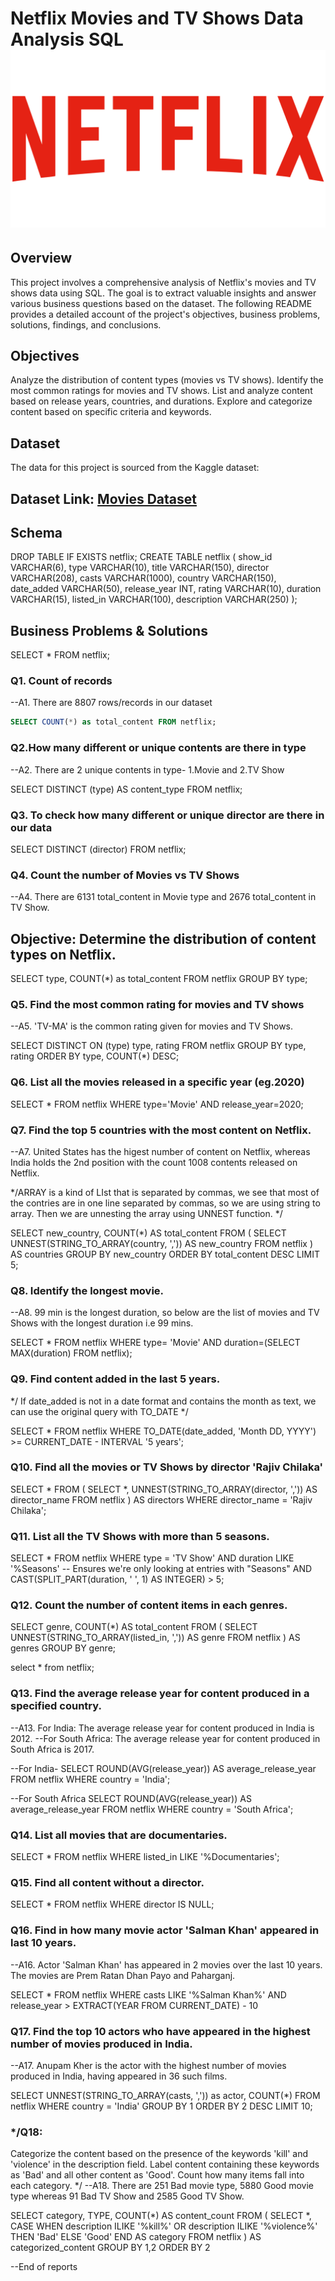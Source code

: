 # Netflix Movies and TV Shows Data Analysis SQL![Netflix Logo](https://github.com/seemaacharya/netflix_sql_project/blob/main/netflix_PNG25.png)
## Overview
This project involves a comprehensive analysis of Netflix's movies and TV shows data using SQL. The goal is to extract valuable insights and answer various business questions based on the dataset. The following README provides a detailed account of the project's objectives, business problems, solutions, findings, and conclusions.

## Objectives
Analyze the distribution of content types (movies vs TV shows).
Identify the most common ratings for movies and TV shows.
List and analyze content based on release years, countries, and durations.
Explore and categorize content based on specific criteria and keywords.

## Dataset
The data for this project is sourced from the Kaggle dataset:

## Dataset Link: [Movies Dataset](https://www.kaggle.com/datasets/shivamb/netflix-shows?resource=download)

## Schema
DROP TABLE IF EXISTS netflix;
CREATE TABLE netflix
(
	show_id VARCHAR(6),
	type VARCHAR(10),
	title VARCHAR(150),
	director VARCHAR(208),
	casts VARCHAR(1000),
	country VARCHAR(150),
	date_added VARCHAR(50),
	release_year INT,
	rating VARCHAR(10),
	duration VARCHAR(15),
	listed_in VARCHAR(100),
	description VARCHAR(250)
);

## Business Problems & Solutions
SELECT * FROM netflix;



### Q1. Count of records
--A1. There are 8807 rows/records in our dataset

```sql
SELECT COUNT(*) as total_content FROM netflix;
```



### Q2.How many different or unique contents are there in type
--A2. There are 2 unique contents in type- 1.Movie and 2.TV Show


SELECT DISTINCT (type) AS content_type
FROM netflix;


### Q3. To check how many different or unique director are there in our data

SELECT DISTINCT (director) FROM netflix;


### Q4. Count the number of Movies vs TV Shows
--A4. There are 6131 total_content in Movie type and 2676 total_content in TV Show.

## Objective: Determine the distribution of content types on Netflix.



SELECT type,
COUNT(*) as total_content 
FROM netflix
GROUP BY type; 

### Q5. Find the most common rating for movies and TV shows
--A5. 'TV-MA' is the common rating given for movies and TV Shows.


SELECT DISTINCT ON (type) type, rating
FROM netflix
GROUP BY type, rating
ORDER BY type, COUNT(*) DESC;



### Q6. List all the movies released in a specific year (eg.2020)

SELECT * FROM netflix
WHERE 
	type='Movie'
	AND 
	release_year=2020;


### Q7. Find the top 5 countries with the most content on Netflix.
--A7. United States has the higest number of content on Netflix, whereas India holds the 2nd position with the count 1008 contents released on Netflix.
 
 */ARRAY is a kind of LIst that is separated by commas, we see that most of the contries are in
one line separated by commas, so we are using string to array. Then we are unnesting the array using UNNEST function.
*/


SELECT new_country, COUNT(*) AS total_content
FROM (
    SELECT UNNEST(STRING_TO_ARRAY(country, ',')) AS new_country
    FROM netflix
) AS countries
GROUP BY new_country
ORDER BY total_content DESC
LIMIT 5;




### Q8. Identify the longest movie.
--A8. 99 min is the longest duration, so below are the list of movies and TV Shows with the longest duration i.e 99 mins.

SELECT * FROM netflix 
WHERE 
	type= 'Movie'
	AND
	duration=(SELECT MAX(duration) FROM netflix);

 

	
### Q9. Find content added in the last 5 years.
*/
If date_added is not in a date format and contains the month as text, we can use the original
query with TO_DATE */


SELECT
*
FROM netflix
WHERE TO_DATE(date_added, 'Month DD, YYYY') >= CURRENT_DATE - INTERVAL '5 years';



### Q10. Find all the movies or TV Shows by director 'Rajiv Chilaka'

SELECT *
FROM (
    SELECT *, UNNEST(STRING_TO_ARRAY(director, ',')) AS director_name
    FROM netflix
) AS directors
WHERE director_name = 'Rajiv Chilaka';




### Q11. List all the TV Shows with more than 5 seasons.


SELECT *
FROM netflix
WHERE 
    type = 'TV Show'
    AND 
    duration LIKE '%Seasons'  -- Ensures we're only looking at entries with "Seasons"
    AND 
    CAST(SPLIT_PART(duration, ' ', 1) AS INTEGER) > 5;

    


### Q12. Count the number of content items in each genres.

SELECT genre, COUNT(*) AS total_content
FROM (
    SELECT UNNEST(STRING_TO_ARRAY(listed_in, ',')) AS genre
    FROM netflix
) AS genres
GROUP BY genre;

select * from netflix;



### Q13. Find the average release year for content produced in a specified country.
--A13. For India: The average release year for content produced in India is 2012.
--For South Africa: The average release year for content produced in South Africa is 2017.

--For India-
SELECT ROUND(AVG(release_year)) AS average_release_year
FROM netflix
WHERE country = 'India';

--For South Africa
SELECT ROUND(AVG(release_year)) AS average_release_year
FROM netflix
WHERE country = 'South Africa';



### Q14. List all movies that are documentaries.

SELECT * FROM netflix
WHERE listed_in LIKE '%Documentaries';




### Q15. Find all content without a director.

SELECT * FROM netflix
WHERE director IS NULL;



### Q16. Find in how many movie actor 'Salman Khan' appeared in last 10 years.
--A16. Actor 'Salman Khan' has appeared in 2 movies over the last 10 years. The movies are Prem Ratan Dhan Payo and Paharganj.

SELECT * FROM netflix
WHERE 
	casts LIKE '%Salman Khan%'
	AND 
	release_year > EXTRACT(YEAR FROM CURRENT_DATE) - 10 

 


### Q17. Find the top 10 actors who have appeared in the highest number of movies produced in India.
--A17. Anupam Kher is the actor with the highest number of movies produced in India, having appeared in 36 such films.

SELECT 
	UNNEST(STRING_TO_ARRAY(casts, ',')) as actor,
	COUNT(*)
FROM netflix
WHERE country = 'India'
GROUP BY 1
ORDER BY 2 DESC
LIMIT 10;




### */Q18:
Categorize the content based on the presence of the keywords 'kill' and 'violence' in 
the description field. Label content containing these keywords as 'Bad' and all other 
content as 'Good'. Count how many items fall into each category.
*/
--A18. There are 251 Bad movie type, 5880 Good movie type whereas 91 Bad TV Show and 2585 Good TV Show.

SELECT 
    category,
	TYPE,
    COUNT(*) AS content_count
FROM (
    SELECT 
		*,
        CASE 
            WHEN description ILIKE '%kill%' OR description ILIKE '%violence%' THEN 'Bad'
            ELSE 'Good'
        END AS category
    FROM netflix
) AS categorized_content
GROUP BY 1,2
ORDER BY 2



--End of reports


